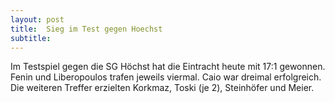 ```yaml
---
layout: post
title:  Sieg im Test gegen Hoechst
subtitle:  
---
```


Im Testspiel gegen die SG Höchst hat die Eintracht heute mit 17:1 gewonnen. Fenin und Liberopoulos trafen jeweils viermal. Caio war dreimal erfolgreich. Die weiteren Treffer erzielten Korkmaz, Toski (je 2), Steinhöfer und Meier.


